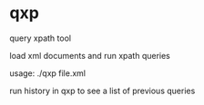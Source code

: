 # qxp

query xpath tool

load xml documents and run xpath queries

usage:
  ./qxp file.xml
  
run history in qxp to see a list of previous queries
